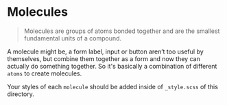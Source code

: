 # Molecules

> Molecules are groups of atoms bonded together and are the smallest fundamental units of a compound. 

A molecule might be, a form label, input or button aren’t too useful by themselves, 
but combine them together as a form and now they can actually do something together. So it's
basically a combination of different `atoms` to create molecules.

Your styles of each `molecule` should be added inside of `_style.scss` of this directory.
